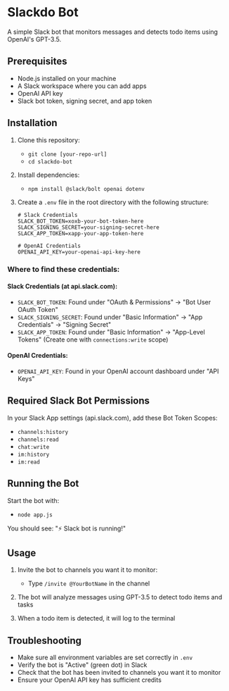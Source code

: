 # Slackdo Bot

A simple Slack bot that monitors messages and detects todo items using OpenAI's GPT-3.5.

## Prerequisites

- Node.js installed on your machine
- A Slack workspace where you can add apps
- OpenAI API key
- Slack bot token, signing secret, and app token

## Installation

1. Clone this repository:
   - `git clone [your-repo-url]`
   - `cd slackdo-bot`

2. Install dependencies:
   - `npm install @slack/bolt openai dotenv`

3. Create a `.env` file in the root directory with the following structure:

   ```
   # Slack Credentials
   SLACK_BOT_TOKEN=xoxb-your-bot-token-here
   SLACK_SIGNING_SECRET=your-signing-secret-here
   SLACK_APP_TOKEN=xapp-your-app-token-here

   # OpenAI Credentials
   OPENAI_API_KEY=your-openai-api-key-here
   ```

### Where to find these credentials:

#### Slack Credentials (at api.slack.com):
- `SLACK_BOT_TOKEN`: Found under "OAuth & Permissions" → "Bot User OAuth Token"
- `SLACK_SIGNING_SECRET`: Found under "Basic Information" → "App Credentials" → "Signing Secret"
- `SLACK_APP_TOKEN`: Found under "Basic Information" → "App-Level Tokens" (Create one with `connections:write` scope)

#### OpenAI Credentials:
- `OPENAI_API_KEY`: Found in your OpenAI account dashboard under "API Keys"

## Required Slack Bot Permissions

In your Slack App settings (api.slack.com), add these Bot Token Scopes:
- `channels:history`
- `channels:read`
- `chat:write`
- `im:history`
- `im:read`

## Running the Bot

Start the bot with:
- `node app.js`

You should see: "⚡️ Slack bot is running!"

## Usage

1. Invite the bot to channels you want it to monitor:
   - Type `/invite @YourBotName` in the channel

2. The bot will analyze messages using GPT-3.5 to detect todo items and tasks
3. When a todo item is detected, it will log to the terminal

## Troubleshooting

- Make sure all environment variables are set correctly in `.env`
- Verify the bot is "Active" (green dot) in Slack
- Check that the bot has been invited to channels you want it to monitor
- Ensure your OpenAI API key has sufficient credits